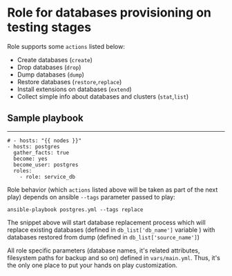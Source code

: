 # Role for databases provisioning on testing stages

Role supports some `actions` listed below:

* Create databases (`create`)
* Drop databases (`drop`)
* Dump databases (`dump`)
* Restore databases (`restore`,`replace`)
* Install extensions on databases (`extend`)
* Collect simple info about databases and clusters (`stat`,`list`)

## Sample playbook

---

    # - hosts: "{{ nodes }}"
    - hosts: postgres
      gather_facts: true
      become: yes
      become_user: postgres
      roles:
        - role: service_db


Role behavior (which `actions` listed above will be taken as part of the next play) depends on ansible `--tags` parameter passed to play:

    ansible-playbook postgres.yml --tags replace

The snippet above will start database replacement process which will replace existing databases (defined in `db_list['db_name']` variable ) with databases restored from dump (defined in `db_list['source_name']`)

All role specific parameters (database names, it's related attributes, filesystem paths for backup and so on) defined in `vars/main.yml`. Thus, it's the only one place to put your hands on play customization.
